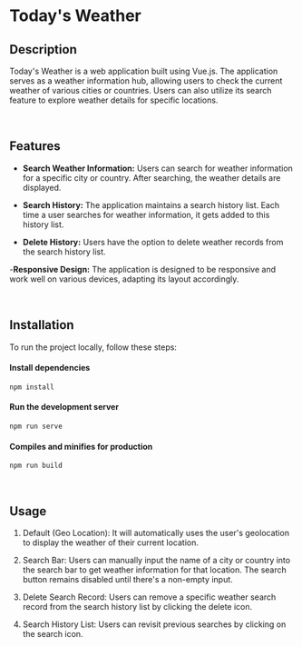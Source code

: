 # Today's Weather

## Description

Today's Weather is a web application built using Vue.js. The application serves as a weather information hub, allowing users to check the current weather of various cities or countries. Users can also utilize its search feature to explore weather details for specific locations.

<br/>

## Features

- <b>Search Weather Information:</b> Users can search for weather information for a specific city or country. After searching, the weather details are displayed.

- <b>Search History:</b> The application maintains a search history list. Each time a user searches for weather information, it gets added to this history list.

- <b>Delete History:</b> Users have the option to delete weather records from the search history list.

-<b>Responsive Design:</b> The application is designed to be responsive and work well on various devices, adapting its layout accordingly.

<br/>

## Installation

To run the project locally, follow these steps:

#### Install dependencies

```
npm install
```

#### Run the development server

```
npm run serve
```

#### Compiles and minifies for production

```
npm run build
```

<br/>

## Usage

1. Default (Geo Location): It will automatically uses the user's geolocation to display the weather of their current location.

2. Search Bar: Users can manually input the name of a city or country into the search bar to get weather information for that location. The search button remains disabled until there's a non-empty input.

3. Delete Search Record: Users can remove a specific weather search record from the search history list by clicking the delete icon.

4. Search History List: Users can revisit previous searches by clicking on the search icon.
